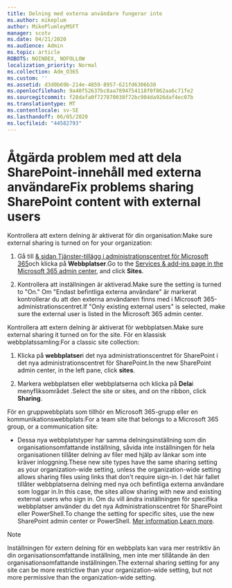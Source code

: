 ```yaml
---
title: Delning med externa användare fungerar inte
ms.author: mikeplum
author: MikePlumleyMSFT
manager: scotv
ms.date: 04/21/2020
ms.audience: Admin
ms.topic: article
ROBOTS: NOINDEX, NOFOLLOW
localization_priority: Normal
ms.collection: Adm_O365
ms.custom: ''
ms.assetid: d3d0b69b-214e-4859-8957-621fd6306b30
ms.openlocfilehash: 9a40f52637bc8aa7894754118f0f862aa6c71fe2
ms.sourcegitcommit: f28dafa0f727870038f72bc904da926daf4ec07b
ms.translationtype: MT
ms.contentlocale: sv-SE
ms.lasthandoff: 06/05/2020
ms.locfileid: "44582793"
---
```

# <a name="fix-problems-sharing-sharepoint-content-with-external-users"></a><span data-ttu-id="b05a6-102">Åtgärda problem med att dela SharePoint-innehåll med externa användare</span><span class="sxs-lookup"><span data-stu-id="b05a6-102">Fix problems sharing SharePoint content with external users</span></span>

<span data-ttu-id="b05a6-103">Kontrollera att extern delning är aktiverat för din organisation:</span><span class="sxs-lookup"><span data-stu-id="b05a6-103">Make sure external sharing is turned on for your organization:</span></span>
  
1. <span data-ttu-id="b05a6-104">Gå till [ &amp; sidan Tjänster-tillägg i administrationscentret för Microsoft 365](https://portal.office.com/adminportal/home#/Settings/ServicesAndAddIns)och klicka på **Webbplatser**.</span><span class="sxs-lookup"><span data-stu-id="b05a6-104">Go to the [Services &amp; add-ins page in the Microsoft 365 admin center](https://portal.office.com/adminportal/home#/Settings/ServicesAndAddIns), and click **Sites**.</span></span>
    
2. <span data-ttu-id="b05a6-105">Kontrollera att inställningen är aktiverad.</span><span class="sxs-lookup"><span data-stu-id="b05a6-105">Make sure the setting is turned to "On."</span></span> <span data-ttu-id="b05a6-106">Om "Endast befintliga externa användare" är markerat kontrollerar du att den externa användaren finns med i Microsoft 365-administrationscentret.</span><span class="sxs-lookup"><span data-stu-id="b05a6-106">If "Only existing external users" is selected, make sure the external user is listed in the Microsoft 365 admin center.</span></span>
    
<span data-ttu-id="b05a6-107">Kontrollera att extern delning är aktiverat för webbplatsen.</span><span class="sxs-lookup"><span data-stu-id="b05a6-107">Make sure external sharing it turned on for the site.</span></span> <span data-ttu-id="b05a6-108">För en klassisk webbplatssamling:</span><span class="sxs-lookup"><span data-stu-id="b05a6-108">For a classic site collection:</span></span>
  
1. <span data-ttu-id="b05a6-109">Klicka på **webbplatser**i det nya administrationscentret för SharePoint i det nya administrationscentret för SharePoint.</span><span class="sxs-lookup"><span data-stu-id="b05a6-109">In the new SharePoint admin center, in the left pane, click **sites**.</span></span>
    
2. <span data-ttu-id="b05a6-110">Markera webbplatsen eller webbplatserna och klicka på **Dela**i menyfliksområdet .</span><span class="sxs-lookup"><span data-stu-id="b05a6-110">Select the site or sites, and on the ribbon, click **Sharing**.</span></span>
    
<span data-ttu-id="b05a6-111">För en gruppwebbplats som tillhör en Microsoft 365-grupp eller en kommunikationswebbplats:</span><span class="sxs-lookup"><span data-stu-id="b05a6-111">For a team site that belongs to a Microsoft 365 group, or a communication site:</span></span>
  
- <span data-ttu-id="b05a6-112">Dessa nya webbplatstyper har samma delningsinställning som din organisationsomfattande inställning, såvida inte inställningen för hela organisationen tillåter delning av filer med hjälp av länkar som inte kräver inloggning.</span><span class="sxs-lookup"><span data-stu-id="b05a6-112">These new site types have the same sharing setting as your organization-wide setting, unless the organization-wide setting allows sharing files using links that don't require sign-in.</span></span> <span data-ttu-id="b05a6-113">I det här fallet tillåter webbplatserna delning med nya och befintliga externa användare som loggar in.</span><span class="sxs-lookup"><span data-stu-id="b05a6-113">In this case, the sites allow sharing with new and existing external users who sign in.</span></span> <span data-ttu-id="b05a6-114">Om du vill ändra inställningen för specifika webbplatser använder du det nya Administrationscentret för SharePoint eller PowerShell.</span><span class="sxs-lookup"><span data-stu-id="b05a6-114">To change the setting for specific sites, use the new SharePoint admin center or PowerShell.</span></span> <span data-ttu-id="b05a6-115">[Mer information](https://go.microsoft.com/fwlink/?linkid=871863).</span><span class="sxs-lookup"><span data-stu-id="b05a6-115">[Learn more](https://go.microsoft.com/fwlink/?linkid=871863).</span></span>
    
> [!NOTE]
> <span data-ttu-id="b05a6-116">Inställningen för extern delning för en webbplats kan vara mer restriktiv än din organisationsomfattande inställning, men inte mer tillåtande än den organisationsomfattande inställningen.</span><span class="sxs-lookup"><span data-stu-id="b05a6-116">The external sharing setting for any site can be more restrictive than your organization-wide setting, but not more permissive than the organization-wide setting.</span></span> 
  


